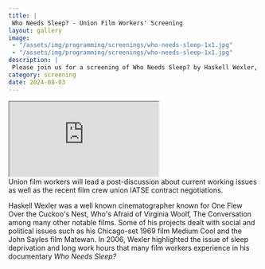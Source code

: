 ```yaml
---
title: |
 Who Needs Sleep? - Union Film Workers' Screening 
layout: gallery
image:
 - "/assets/img/programming/screenings/who-needs-sleep-1x1.jpg"
 - "/assets/img/programming/screenings/who-needs-sleep-1x1.jpg"
description: |
 Please join us for a screening of Who Needs Sleep? by Haskell Wexler, hosted by local members of CREW (Caucus of Rank-and-File Entertainment Workers).for independence from French colonial rule.
category: screening
date: 2024-08-03
---
```

<div class="container ratio ratio-16x9 mb-5" data-aos="fade-up">
    <iframe src="https://www.youtube-nocookie.com/embed/Ei4ruapR6aU"
    allowfullscreen>
    </iframe>
</div>
Union film workers will lead a post-discussion about current working issues as well as the recent film crew union IATSE contract negotiations.

Haskell Wexler was a well known cinematographer known for One Flew Over the Cuckoo's Nest, Who's Afraid of Virginia Woolf, The Conversation among many other notable films. Some of his projects dealt with social and political issues such as his Chicago-set 1969 film Medium Cool and the John Sayles film Matewan. In 2006, Wexler highlighted the issue of sleep deprivation and long work hours that many film workers experience in his documentary <em>Who Needs Sleep?</em>
